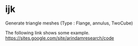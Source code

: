 # ijk
Generate triangle meshes (Type : Flange, annulus, TwoCube)

The following link shows some example.
https://sites.google.com/site/arindamresearch/code
